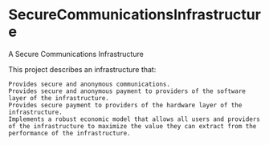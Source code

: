 # SecureCommunicationsInfrastructure
A Secure Communications Infrastructure

This project describes an infrastructure that:

    Provides secure and anonymous communications.
    Provides secure and anonymous payment to providers of the software layer of the infrastructure.
    Provides secure payment to providers of the hardware layer of the infrastructure.
    Implements a robust economic model that allows all users and providers of the infrastructure to maximize the value they can extract from the performance of the infrastructure.
    
